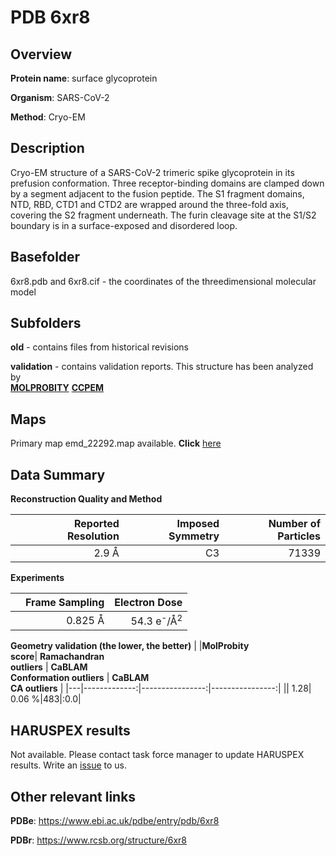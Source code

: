 # PDB 6xr8

## Overview

**Protein name**: surface glycoprotein

**Organism**: SARS-CoV-2

**Method**: Cryo-EM

## Description

Cryo-EM structure of a SARS-CoV-2 trimeric spike glycoprotein in its prefusion conformation. Three receptor-binding domains are clamped down by a segment adjacent to the fusion peptide. The S1 fragment domains, NTD, RBD, CTD1 and CTD2 are wrapped around the three-fold axis, covering the S2 fragment underneath. The furin cleavage site at the S1/S2 boundary is in a surface-exposed and disordered loop.

## Basefolder

6xr8.pdb and 6xr8.cif - the coordinates of the threedimensional molecular model

## Subfolders



**old** - contains files from historical revisions

**validation** - contains validation reports. This structure has been analyzed by <br>  [**MOLPROBITY**](https://github.com/thorn-lab/coronavirus_structural_task_force/tree/master/pdb/surface_glycoprotein/SARS-CoV-2/6xr8/validation/molprobity)   [**CCPEM**](https://github.com/thorn-lab/coronavirus_structural_task_force/tree/master/pdb/surface_glycoprotein/SARS-CoV-2/6xr8/validation/ccpem-validation) 



## Maps

Primary map emd_22292.map available. **Click** [here](http://ftp.wwpdb.org/pub/emdb/structures/EMD-22292/map/) 

## Data Summary
**Reconstruction Quality and Method**

|   | Reported Resolution | Imposed Symmetry | Number of Particles |
|---|-------------:|----------------:|--------------:|
|   |2.9 Å|C3|71339|

**Experiments**

|   | Frame Sampling | Electron Dose |
|---|-------------:|----------------:|
|   |0.825 Å|54.3 e<sup>-</sup>/Å<sup>2</sup>|

**Geometry validation (the lower, the better)**
|   |**MolProbity<br>score**| **Ramachandran<br>outliers** | **CaBLAM<br>Conformation outliers** | **CaBLAM<br>CA outliers** |
|---|-------------:|----------------:|----------------:|
||  1.28|  0.06 %|483|:0.0|

## HARUSPEX results

Not available. Please contact task force manager to update HARUSPEX results. Write an [issue](https://github.com/thorn-lab/coronavirus_structural_task_force/issues) to us.

## Other relevant links 
**PDBe**:  https://www.ebi.ac.uk/pdbe/entry/pdb/6xr8
 
**PDBr**: https://www.rcsb.org/structure/6xr8 
